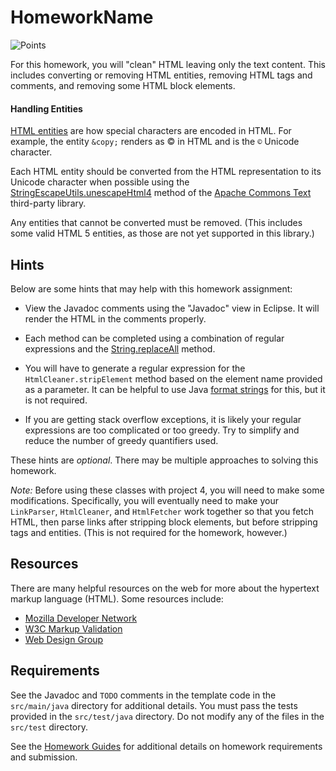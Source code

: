 HomeworkName
=================================================

![Points](../../blob/badges/points.svg)

For this homework, you will "clean" HTML leaving only the text content. This includes converting or removing HTML entities, removing HTML tags and comments, and removing some HTML block elements.

#### Handling Entities ####

[HTML entities](https://developer.mozilla.org/en-US/docs/Glossary/Entity) are how special characters are encoded in HTML. For example, the entity `&copy;` renders as &copy; in HTML and is the `©` Unicode character.

Each HTML entity should be converted from the HTML representation to its Unicode character when possible using the [StringEscapeUtils.unescapeHtml4](https://commons.apache.org/proper/commons-text/javadocs/api-release/org/apache/commons/text/StringEscapeUtils.html#unescapeHtml4(java.lang.String)) method of the [Apache Commons Text](https://commons.apache.org/proper/commons-text/) third-party library. 

Any entities that cannot be converted must be removed. (This includes some valid HTML 5 entities, as those are not yet supported in this library.)

## Hints ##

Below are some hints that may help with this homework assignment:

  - View the Javadoc comments using the "Javadoc" view in Eclipse. It will render the HTML in the comments properly.

  - Each method can be completed using a combination of regular expressions and the [String.replaceAll](https://www.cs.usfca.edu/~cs212/javadoc/api/java.base/java/lang/String.html#replaceAll(java.lang.String,java.lang.String)) method.

  - You will have to generate a regular expression for the `HtmlCleaner.stripElement` method based on the element name provided as a parameter. It can be helpful to use Java [format strings](https://www.cs.usfca.edu/~cs212/javadoc/api/java.base/java/util/Formatter.html) for this, but it is not required.

  - If you are getting stack overflow exceptions, it is likely your regular expressions are too complicated or too greedy. Try to simplify and reduce the number of greedy quantifiers used.

These hints are *optional*. There may be multiple approaches to solving this homework.

*Note:* Before using these classes with project 4, you will need to make some modifications. Specifically, you will eventually need to make your `LinkParser`, `HtmlCleaner`, and `HtmlFetcher` work together so that you fetch HTML, then parse links after stripping block elements, but before stripping tags and entities. (This is not required for the homework, however.)

## Resources ##

There are many helpful resources on the web for more about the hypertext markup language (HTML). Some resources include:

  - [Mozilla Developer Network](https://developer.mozilla.org/en-US/docs/Web/HTML)
  - [W3C Markup Validation](https://validator.w3.org/)
  - [Web Design Group](https://htmlhelp.com/)

## Requirements ##

See the Javadoc and `TODO` comments in the template code in the `src/main/java` directory for additional details. You must pass the tests provided in the `src/test/java` directory. Do not modify any of the files in the `src/test` directory.

See the [Homework Guides](https://usf-cs272-fall2021.github.io/guides/homework/) for additional details on homework requirements and submission.
